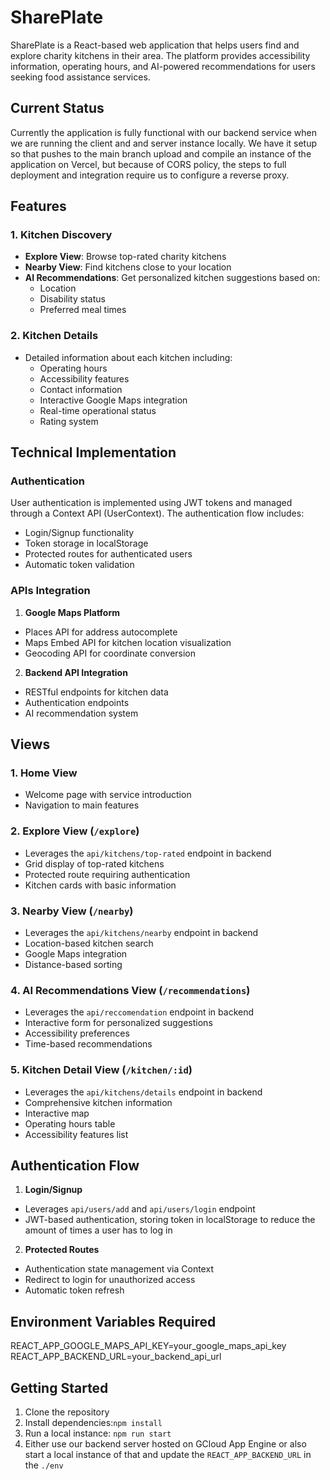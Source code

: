 # SharePlate

SharePlate is a React-based web application that helps users find and explore charity kitchens in their area. The platform provides accessibility information, operating hours, and AI-powered recommendations for users seeking food assistance services.

## Current Status 

Currently the application is fully functional with our backend service when we are running the client and and server instance locally. We have it setup so that pushes to the main branch upload and compile an instance of the application on Vercel, but because of CORS policy, the steps to full deployment and integration require us to configure a reverse proxy. 

## Features

### 1. Kitchen Discovery
- **Explore View**: Browse top-rated charity kitchens
- **Nearby View**: Find kitchens close to your location
- **AI Recommendations**: Get personalized kitchen suggestions based on:
  - Location
  - Disability status
  - Preferred meal times

### 2. Kitchen Details
- Detailed information about each kitchen including:
  - Operating hours
  - Accessibility features
  - Contact information
  - Interactive Google Maps integration
  - Real-time operational status
  - Rating system

## Technical Implementation

### Authentication
User authentication is implemented using JWT tokens and managed through a Context API (UserContext). The authentication flow includes:
- Login/Signup functionality
- Token storage in localStorage
- Protected routes for authenticated users
- Automatic token validation

### APIs Integration

1. **Google Maps Platform**
- Places API for address autocomplete
- Maps Embed API for kitchen location visualization
- Geocoding API for coordinate conversion

2. **Backend API Integration**
- RESTful endpoints for kitchen data
- Authentication endpoints
- AI recommendation system


## Views

### 1. Home View
- Welcome page with service introduction
- Navigation to main features

### 2. Explore View (`/explore`)
- Leverages the `api/kitchens/top-rated` endpoint in backend
- Grid display of top-rated kitchens
- Protected route requiring authentication
- Kitchen cards with basic information

### 3. Nearby View (`/nearby`)
- Leverages the `api/kitchens/nearby` endpoint in backend
- Location-based kitchen search
- Google Maps integration
- Distance-based sorting

### 4. AI Recommendations View (`/recommendations`)
- Leverages the `api/reccomendation` endpoint in backend
- Interactive form for personalized suggestions
- Accessibility preferences
- Time-based recommendations

### 5. Kitchen Detail View (`/kitchen/:id`)
- Leverages the `api/kitchens/details` endpoint in backend
- Comprehensive kitchen information
- Interactive map
- Operating hours table
- Accessibility features list

## Authentication Flow

1. **Login/Signup**
- Leverages `api/users/add` and `api/users/login` endpoint
- JWT-based authentication, storing token in localStorage to reduce the amount of times a user has to log in

2. **Protected Routes**
- Authentication state management via Context
- Redirect to login for unauthorized access
- Automatic token refresh

## Environment Variables Required
REACT_APP_GOOGLE_MAPS_API_KEY=your_google_maps_api_key
REACT_APP_BACKEND_URL=your_backend_api_url

## Getting Started

1. Clone the repository
2. Install dependencies:`npm install`
3. Run a local instance: `npm run start`
4. Either use our backend server hosted on GCloud App Engine or also start a local instance of that and update the `REACT_APP_BACKEND_URL` in the `./env`

   

   
